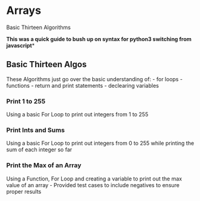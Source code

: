 # Arrays
Basic Thirteen Algorithms 


******This was a quick guide to bush up on syntax for python3 switching from   javascript*******

## Basic Thirteen Algos
These Algorithms just go over the basic understanding of:
    - for loops
    - functions
    - return and print statements
    - declearing variables


### Print 1 to 255
Using a basic For Loop to print out integers from 1 to 255


### Print Ints and Sums
Using a basic For Loop to print out integers from 0 to 255 while printing the sum of each integer so far

### Print the Max of an Array
Using a Function, For Loop and creating a variable to print out the max value of an array
    - Provided test cases to include negatives to ensure proper results
